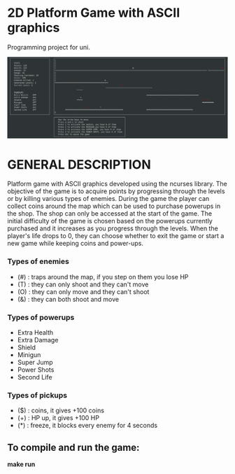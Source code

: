 # 2D Platform Game with ASCII graphics
Programming project for uni.

![Screenshot](platformGame.png)

# GENERAL DESCRIPTION
Platform game with ASCII graphics developed using the ncurses library.
The objective of the game is to acquire points by progressing through the levels or by killing various types of enemies. 
During the game the player can collect coins around the map which can be used to purchase powerups in the shop.
The shop can only be accessed at the start of the game.
The initial difficulty of the game is chosen based on the powerups currently purchased and it increases as you progress through the levels. 
When the player's life drops to 0, they can choose whether to exit the game or start a new game while keeping coins and power-ups.

### Types of enemies
- (#) : traps around the map, if you step on them you lose HP
- (T) : they can only shoot and they can't move
- (O) : they can only move and they can't shoot
- (&) : they can both shoot and move

### Types of powerups 
- Extra Health
- Extra Damage
- Shield
- Minigun
- Super Jump
- Power Shots
- Second Life

### Types of pickups
- ($) : coins, it gives +100 coins
- (+) : HP up, it gives +100 HP
- (*) : freeze, it blocks every enemy for 4 seconds

## To compile and run the game:

**make run**